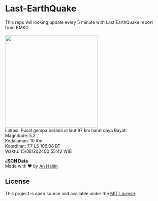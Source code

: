 # Last-EarthQuake
This repo will looking update every 5 minute with Last EarthQuake report from BMKG
<br>
<br>
<img src="https://static.bmkg.go.id/20240815005542.mmi.jpg" width="300"/>
<br>
Lokasi: Pusat gempa berada di laut 87 km barat daya Bayah <br>
Magnitude: 5.2 <br>
Kedalaman: 10 Km <br>
Koordinat: 7.7 LS 106.08 BT <br>
Waktu: 15/08/202400:55:42 WIB <br>

<a href="./data/data.json">**JSON Data**</a>
<br>
Made with ❤️ by <a href="https://github.com/an-halim">An Halim</a>
## License

This project is open source and available under the [MIT License](LICENSE).

